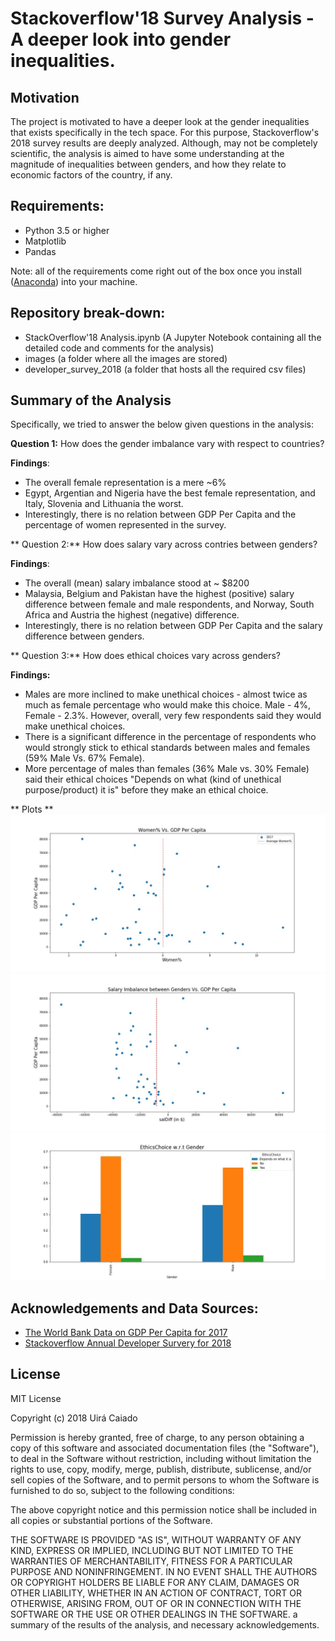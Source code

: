 # Stackoverflow'18 Survey Analysis - A deeper look into gender inequalities.

## Motivation
 The project is motivated to have a deeper look at the gender inequalities that exists specifically in the tech space. For this purpose, Stackoverflow's 2018 survey results are deeply analyzed. Although, may not be completely scientific, the analysis is aimed to have some understanding at the magnitude of inequalities between genders, and how they relate to economic factors of the country, if any. 

## Requirements: 
- Python 3.5 or higher 
- Matplotlib
- Pandas

Note: all of the requirements come right out of the box once you install ([Anaconda](https://www.anaconda.com/download/#macos)) into your machine. 

## Repository break-down:
- StackOverflow'18 Analysis.ipynb (A Jupyter Notebook containing all the detailed code and comments for the analysis)
- images (a folder where all the images are stored)
- developer_survey_2018 (a folder that hosts all the required csv files)

## Summary of the Analysis

Specifically, we tried to answer the below given questions in the analysis:

**Question 1:** How does the gender imbalance vary with respect to countries? 

**Findings**: 
- The overall female representation is a mere ~6%
- Egypt, Argentian and Nigeria have the best female representation, and Italy, Slovenia and Lithuania the worst.
- Interestingly, there is no relation between GDP Per Capita and the percentage of women represented in the survey.


** Question 2:** How does salary vary across contries between genders?

**Findings**: 
    
- The overall (mean) salary imbalance stood at ~ $8200
- Malaysia, Belgium and Pakistan have the highest (positive) salary difference between female and male respondents, and Norway, South Africa and Austria the highest (negative) difference.
- Interestingly, there is no relation between GDP Per Capita and the salary difference between genders.

** Question 3:** How does ethical choices vary across genders? 

**Findings:**

- Males are more inclined to make unethical choices - almost twice as much as female percentage who would make this choice. Male - 4%, Female - 2.3%. However, overall, very few respondents said they would make unethical choices. 
- There is a significant difference in the percentage of respondents who would strongly stick to ethical standards between males and females (59% Male Vs. 67% Female).
- More percentage of males than females (36% Male vs. 30% Female) said their ethical choices "Depends on what (kind of unethical purpose/product) it is" before they make an ethical choice.


** Plots **
![Question1](images/question1.jpg)
![Question2](images/question2.jpg)
![Question3](images/question3.jpg)

## Acknowledgements and Data Sources:

- [The World Bank Data on GDP Per Capita for 2017](https://data.worldbank.org/indicator/ny.gdp.pcap.cd)
- [Stackoverflow Annual Developer Survery for 2018](https://insights.stackoverflow.com/survey)

## License

MIT License

Copyright (c) 2018 Uirá Caiado

Permission is hereby granted, free of charge, to any person obtaining a copy
of this software and associated documentation files (the "Software"), to deal
in the Software without restriction, including without limitation the rights
to use, copy, modify, merge, publish, distribute, sublicense, and/or sell
copies of the Software, and to permit persons to whom the Software is
furnished to do so, subject to the following conditions:

The above copyright notice and this permission notice shall be included in all
copies or substantial portions of the Software.

THE SOFTWARE IS PROVIDED "AS IS", WITHOUT WARRANTY OF ANY KIND, EXPRESS OR
IMPLIED, INCLUDING BUT NOT LIMITED TO THE WARRANTIES OF MERCHANTABILITY,
FITNESS FOR A PARTICULAR PURPOSE AND NONINFRINGEMENT. IN NO EVENT SHALL THE
AUTHORS OR COPYRIGHT HOLDERS BE LIABLE FOR ANY CLAIM, DAMAGES OR OTHER
LIABILITY, WHETHER IN AN ACTION OF CONTRACT, TORT OR OTHERWISE, ARISING FROM,
OUT OF OR IN CONNECTION WITH THE SOFTWARE OR THE USE OR OTHER DEALINGS IN THE
SOFTWARE.
 a summary of the results of the analysis, and necessary acknowledgements.